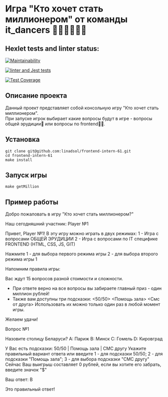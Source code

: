 # Игра "Кто хочет стать миллионером" от команды it_dancers 🕺🕺🕺🕺🕺💃


## Hexlet tests and linter status:

[![Maintainability](https://api.codeclimate.com/v1/badges/59a2bf640f6ede2e7b5a/maintainability)](https://codeclimate.com/github/linadsol/frontend-intern-61/maintainability)

[![linter and Jest tests](https://github.com/linadsol/frontend-intern-61/actions/workflows/action1.yml/badge.svg?branch=develop&event=push)](https://github.com/linadsol/frontend-intern-61/actions/workflows/action1.yml)

[![Test Coverage](https://api.codeclimate.com/v1/badges/59a2bf640f6ede2e7b5a/test_coverage)](https://codeclimate.com/github/linadsol/frontend-intern-61/test_coverage)


## Описание проекта

Данный проект представляет собой консольную игру "Кто хочет стать миллионером".  
При запуске игрок выбирает какие вопросы будут в игре - вопросы общей эрудиции🧠 или вопросы по frontend👨‍💻.

## Установка

```
git clone git@github.com:linadsol/frontend-intern-61.git
cd frontend-intern-61
make install
```

## Запуск игры

```
make getMillion
```

## Пример работы

Добро пожаловать в игру "Кто хочет стать миллионером?"

Наш сегодняшний участник: Player №1

Привет, Player №1!
В эту игру можно играть в двух режимах: 
 1 - Игра с вопросами ОБЩЕЙ ЭРУДИЦИИ
 2 - Игра с вопросами по IT специфике FRONTEND (HTML, CSS, JS, GIT)

Нажмите 1 - для выбора первого режима игры  2 - для выбора второго режима игры
1

Напомним правила игры:

Вас ждут 15 вопросов разной стоимости и сложности. 
 - При ответе верно на все вопросы вы забираете главный приз - один миллион рублей!
 - Также вам доступны три подсказки: 
  <50/50>
  <Помощь зала>
  <Смс от друга>
Использовать их можно только один раз в любой момент игры.

Желаем удачи!

Вопрос №1

Назовите столицу Беларуси?
A: Париж   B: Минск   C: Гомель   D: Кировград
 
У Вас есть подсказки: 50/50  |  Помощь зала  |  СМС другу
Укажите правильный вариант ответа или введите 1 - для подсказки 50/50; 2 - для подсказки "Помощь зала"; 3 - для выбора подсказки "СМС другу"
Сейчас Ваш выигрыш составляет 0 рублей, если вы хотите его забрать, введите значок "$"

Ваш ответ: B

Это правильный ответ!


